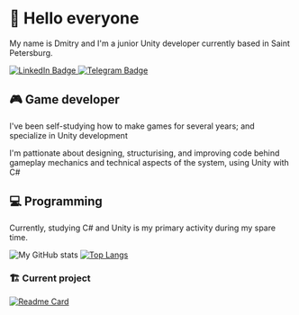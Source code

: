 # 👋 Hello everyone

My name is Dmitry and I'm a junior Unity developer currently based in Saint Petersburg.

<div id="badges">
	<a href="https://linkedin.com/in/dmitry-bulin">
    	<img src="https://img.shields.io/badge/LinkedIn-blue?style=for-the-badge&logo=linkedin&logoColor=white" alt="LinkedIn Badge"/>
	</a>
    <a href="https://t.me/osayroni">
    	<img src="https://img.shields.io/badge/Telegram-white?style=for-the-badge&logo=telegram&logoColor=white" alt="Telegram Badge"/>
  	</a>
</div>

## 🎮 Game developer

I've been self-studying how to make games for several years; and specialize in Unity development

I'm pattionate about designing, structurising, and improving code behind gameplay mechanics and technical aspects of the system, using Unity with C#

## 💻 Programming

Currently, studying C# and Unity is my primary activity during my spare time.

![My GitHub stats](https://github-readme-stats.vercel.app/api?username=DmitryBulin&show_icons=true&theme=tokyonight&line_height=27)
[![Top Langs](https://github-readme-stats.vercel.app/api/top-langs/?username=DmitryBulin&theme=tokyonight&langs_count=3)](https://github.com/DmitryBulin/github-readme-stats)

### :building_construction:	Current project

[![Readme Card](https://github-readme-stats.vercel.app/api/pin/?username=DmitryBulin&repo=Froguelite&theme=tokyonight)](https://github.com/DmitryBulin/Froguelite)
